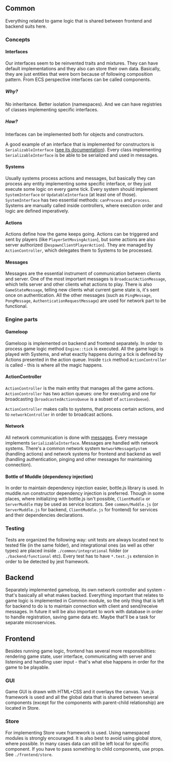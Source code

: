 ## Common
Everything related to game logic that is shared between frontend and backend suits here.

### Concepts

#### Interfaces
Our interfaces seem to be reinvented traits and mixtures. They can have default implementations
and they also can store their own data. Basically, they are just entities that were born
because of following composition pattern. From ECS perspective interfaces can be called components.

##### Why?
No inheritance. Better isolation (namespaces). And we can have registries of classes implementing
specific interfaces.

##### How?
Interfaces can be implemented both for objects and constructors.

A good example of an interface that is implemented for constructors is `SerializableInterface`
([see its documentation](./common/Interfaces/SerializableInterface)). Every class implementing
`SerializableInterface` is be able to be serialized and used in messages.

#### Systems
Usually systems process actions and messages, but basically they can process any entity
implementing some specific interface, or they just execute some logic on every game tick. Every
system should implement `SystemInterface` or `UpdatableInterface` (at least one of those).
`SystemInterface` has two essential methods: `canProcess` and `process`. Systems are manually
called inside controllers, where execution order and logic are defined imperatively.

#### Actions
Actions define how the game keeps going. Actions can be triggered and sent by players
(like `PlayerSetMovingAction`), but some actions are also server authorized
(`DespawnClientPlayerAction`). They are managed by `ActionController`, which delegates them
to Systems to be processed.

#### Messages
Messages are the essential instrument of communication between clients and server. One of the most
important messages is `BroadcastActionMessage`, which tells server and other clients what actions
to play. There is also `GameStateMessage`, telling new clients what current game state is, it's sent
once on authentication. All the other messages (such as `PingMessage`, `PongMessage`,
`AuthenticationRequestMessage`) are used for network part to be functional.

### Engine parts

#### Gameloop
Gameloop is implemented on backend and frontend separately. In order to process game logic
method `Engine::tick` is executed. All the game logic is played with Systems, and what exactly
happens during a tick is defined by Actions presented in the action queue.
Inside `tick` method `ActionController` is called - this is where all the magic happens.

#### ActionController
`ActionController` is the main entity that manages all the game actions. `ActionController` has
two action queues: one for executing and one for broadcasting (`broadcastedActionsQueue` is
a subset of `actionsQueue`).

`ActionController` makes calls to systems, that process certain actions, and to `networkController`
in order to broadcast actions.

#### Network
All network communication is done with [messages](./common/NetworkMessages). Every message
implements `SerializableInterface`. Messages are handled with network systems. There's a common
network system `NetworkMessageSystem` (handling actions) and network systems for frontend
and backend as well (handling authentication, pinging and other messages for maintaining
connection).

#### Bottle of Muddle (dependency injection)
In order to maintain dependency injection easier, bottle.js library is used. In muddle.run
constructor dependency injection is preferred. Though in some places, where initializing with
bottle.js isn't possible, `ClientMuddle` or `ServerMuddle` may be used as service locators.
See `common/Muddle.js` (or `ServerMuddle.js` for backend, `ClientMuddle.js` for frontend) for
services and their dependencies declarations.

### Testing
Tests are organized the following way: unit tests are always located next to tested file (in the
same folder), and integrational ones (as well as other types) are placed inside
`./common/integrational` folder (or `./backend/functional` etc). Every test has to have
`*.test.js` extension in order to be detected by jest framework.

## Backend
Separately implemented gameloop, its own network controller and system - that's basically all
what makes backed. Everything important that relates to game logic is implemented in Common
module, so the only thing that is left for backend to do is to maintain connection with client
and send/receive messages. In future it will be also important to work with database in order to
handle registration, saving game data etc. Maybe that'll be a task for separate microservices.

## Frontend
Besides running game logic, frontend has several more responsibilities: rendering game state,
user interface, communicating with server and listening and handling user input - that's what else
happens in order for the game to be playable.

### GUI
Game GUI is drawn with HTML+CSS and it overlays the canvas. Vue.js framework is used and all the
global data that is shared between several components (except for the components with parent-child
relationship) are located in Store.

### Store
For implementing Store vuex framework is used. Using namespaced modules is strongly encouraged.
It is also best to avoid using global store, where possible. In many cases data can still be left
local for specific component. If you have to pass something to child components, use props.
See `./frontend/store`.
